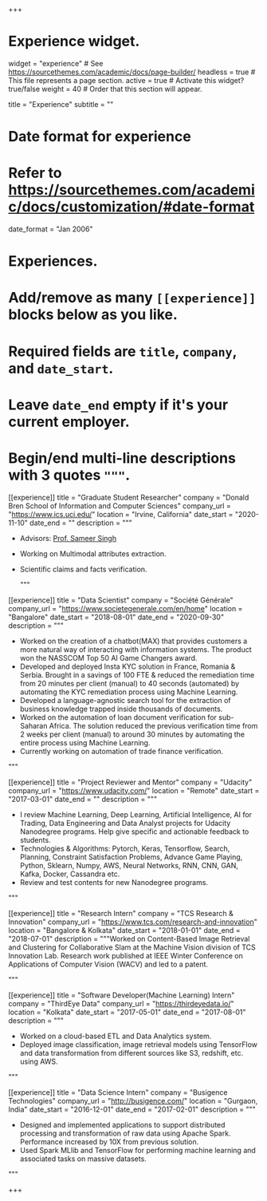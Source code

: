 +++
# Experience widget.
widget = "experience"  # See https://sourcethemes.com/academic/docs/page-builder/
headless = true  # This file represents a page section.
active = true  # Activate this widget? true/false
weight = 40  # Order that this section will appear.

title = "Experience"
subtitle = ""

# Date format for experience
#   Refer to https://sourcethemes.com/academic/docs/customization/#date-format
date_format = "Jan 2006"

# Experiences.
#   Add/remove as many `[[experience]]` blocks below as you like.
#   Required fields are `title`, `company`, and `date_start`.
#   Leave `date_end` empty if it's your current employer.
#   Begin/end multi-line descriptions with 3 quotes `"""`.
[[experience]]
  title = "Graduate Student Researcher"
  company = "Donald Bren School of Information and Computer Sciences"
  company_url = "https://www.ics.uci.edu/"
  location = "Irvine, California"
  date_start = "2020-11-10"
  date_end = ""
  description = """
  <br />
* Advisors: [Prof. Sameer Singh](http://sameersingh.org/group.html)
* Working on  Multimodal attributes extraction.
* Scientific claims and facts verification.

  """


[[experience]]
  title = "Data Scientist"
  company = "Société Générale"
  company_url = "https://www.societegenerale.com/en/home"
  location = "Bangalore"
  date_start = "2018-08-01"
  date_end = "2020-09-30"
  description = """
   <br />
  * Worked on the creation of a chatbot(MAX) that provides customers a more natural way of interacting with information systems.
The product won the NASSCOM Top 50 AI Game Changers award.
  * Developed and deployed Insta KYC solution in France, Romania & Serbia. Brought in a savings of 100 FTE &
reduced the remediation time from 20 minutes per client (manual) to 40 seconds (automated) by automating
the KYC remediation process using Machine Learning.
  * Developed a language-agnostic search tool for the extraction of business knowledge trapped inside thousands of documents.
  * Worked on the automation of loan document verification for sub-Saharan Africa. The solution reduced the previous verification time from 2 weeks per client (manual) to around 30 minutes by automating the entire process using Machine Learning. 
  * Currently working on automation of trade finance verification.

  """

[[experience]]
  title = "Project Reviewer and Mentor"
  company = "Udacity"
  company_url = "https://www.udacity.com/"
  location = "Remote"
  date_start = "2017-03-01"
  date_end = ""
  description = """
  <br />
  * I review Machine Learning, Deep Learning, Artificial Intelligence, AI for Trading, Data Engineering and Data Analyst projects for Udacity Nanodegree programs. Help give specific and actionable feedback to students. 
  * Technologies & Algorithms: Pytorch, Keras, Tensorflow, Search, Planning, Constraint Satisfaction Problems, Advance Game Playing, Python, Sklearn, Numpy, AWS, Neural Networks, RNN, CNN, GAN, Kafka, Docker, Cassandra etc.
  * Review and test contents for new Nanodegree programs.

  """

[[experience]]
  title = "Research Intern"
  company = "TCS Research & Innovation"
  company_url = "https://www.tcs.com/research-and-innovation"
  location = "Bangalore & Kolkata"
  date_start = "2018-01-01"
  date_end = "2018-07-01"
  description = """Worked on Content-Based Image Retrieval and Clustering for Collaborative Slam at the Machine Vision division of TCS Innovation Lab. Research work published at IEEE Winter Conference on Applications of Computer Vision (WACV) and led to a patent.
  
  """

[[experience]]
  title = "Software Developer(Machine Learning) Intern"
  company = "ThirdEye Data"
  company_url = "https://thirdeyedata.io/"
  location = "Kolkata"
  date_start = "2017-05-01"
  date_end = "2017-08-01"
  description = """
  <br />
  * Worked on a cloud-based ETL and Data Analytics system.
  * Deployed image classification, image retrieval models using TensorFlow and data transformation from
different sources like S3, redshift, etc. using AWS.

  
  """

[[experience]]
  title = "Data Science Intern"
  company = "Busigence Technologies"
  company_url = "http://busigence.com/"
  location = "Gurgaon, India"
  date_start = "2016-12-01"
  date_end = "2017-02-01"
  description = """
  <br />
  * Designed and implemented applications to support distributed processing and transformation of raw data using Apache Spark. Performance increased by 10X from previous solution.
  * Used Spark MLlib and TensorFlow for performing machine learning and associated tasks on massive datasets.
  
  """
  


+++
